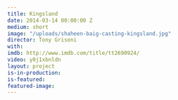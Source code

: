 ```yaml
---
title: Kingsland
date: 2014-03-14 00:00:00 Z
medium: short
image: "/uploads/shaheen-baig-casting-kingsland.jpg"
director: Tony Grisoni
with: 
imdb: http://www.imdb.com/title/tt2690924/
video: y0j1xbnldn
layout: project
is-in-production: 
is-featured: 
featured-image: 
---
```


